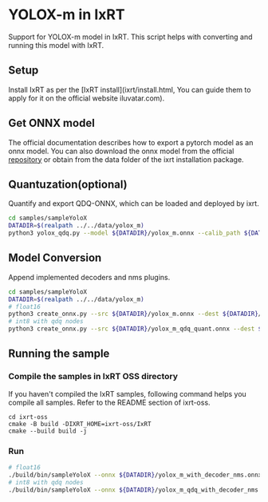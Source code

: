# YOLOX-m in IxRT

Support for YOLOX-m model in IxRT. This script helps with converting and running this model with IxRT.

## Setup

Install IxRT as per the [IxRT install](ixrt/install.html, You can guide them to apply for it on the official website iluvatar.com).


## Get ONNX model

The official documentation describes how to export a pytorch model as an onnx model. You can also download the onnx model from the official [repository](https://github.com/Megvii-BaseDetection/YOLOX/tree/main/demo/ONNXRuntime) or obtain from the data folder of the ixrt installation package.

## Quantuzation(optional)

Quantify and export QDQ-ONNX, which can be loaded and deployed by ixrt.

```bash
cd samples/sampleYoloX
DATADIR=$(realpath ../../data/yolox_m)
python3 yolox_qdq.py --model ${DATADIR}/yolox_m.onnx --calib_path ${DATADIR} --save_model_path ${DATADIR}/yolox_m_qdq_quant.onnx
```

## Model Conversion

Append implemented decoders and nms plugins.

```bash
cd samples/sampleYoloX
DATADIR=$(realpath ../../data/yolox_m)
# float16
python3 create_onnx.py --src ${DATADIR}/yolox_m.onnx --dest ${DATADIR}/yolox_m_with_decoder_nms.onnx
# int8 with qdq nodes
python3 create_onnx.py --src ${DATADIR}/yolox_m_qdq_quant.onnx --dest ${DATADIR}/yolox_m_qdq_with_decoder_nms.onnx --with_qdq
```

## Running the sample

### Compile the samples in IxRT OSS directory

If you haven't compiled the IxRT samples, following command helps you compile all samples.
Refer to the README section of ixrt-oss.

```
cd ixrt-oss
cmake -B build -DIXRT_HOME=ixrt-oss/IxRT
cmake --build build -j
```

### Run

```bash
# float16
./build/bin/sampleYoloX --onnx ${DATADIR}/yolox_m_with_decoder_nms.onnx --engine ${DATADIR}/yolox_m_with_decoder_nms.engine --input ${DATADIR}/dog_640.jpg --plugin ./build/lib/liboss_ixrt_plugin.so
# int8 with qdq nodes
./build/bin/sampleYoloX --onnx ${DATADIR}/yolox_m_qdq_with_decoder_nms.onnx --engine ${DATADIR}/yolox_m_qdq_with_decoder_nms.engine --input ${DATADIR}/dog_640.jpg --type with_qdq --plugin ./build/lib/liboss_ixrt_plugin.so
```
